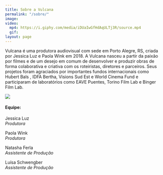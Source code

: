```yaml
---
title: Sobre a Vulcana
permalink: "/sobre/"
image: 
video:
  mp4: https://i.giphy.com/media/iDUaIwGfHdAqULTj3R/source.mp4
  gif: 
layout: page
---
```


Vulcana é uma produtora audiovisual com sede em Porto Alegre, RS, criada por Jessica Luz e Paola Wink em 2018. A Vulcana nasceu a partir da paixão por filmes e de um desejo em comum de desenvolver e produzir obras de forma colaborativa e criativa com os roteiristas, diretores e parceiros. Seus projetos foram agraciados por importantes fundos internacionais como Hubert Bals , IDFA Bertha, Visions Sud Est e World Cinema Fund e participaram de laboratórios como EAVE Puentes, Torino Film Lab e Binger Film Lab.

![](/uploads/FUTFUT-4251_EDITADA.jpg)

<div class="team-info" markdown="1">

#### Equipe:

Jessica Luz  
_Produtora_

Paola Wink  
_Produtora_

Natasha Ferla  
_Assistente de Produção_

Luísa Schwengber  
_Assistente de Produção_

</div>